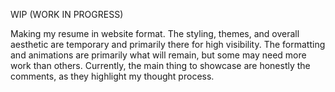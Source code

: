 WIP (WORK IN PROGRESS)

Making my resume in website format. The styling, themes, and overall aesthetic are temporary and primarily there for high visibility. The formatting and animations are primarily what will remain, but some may need more work than others. Currently, the main thing to showcase are honestly the comments, as they highlight my thought process.
